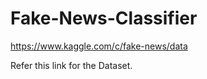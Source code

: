 # Fake-News-Classifier





https://www.kaggle.com/c/fake-news/data

Refer this link for the Dataset.
